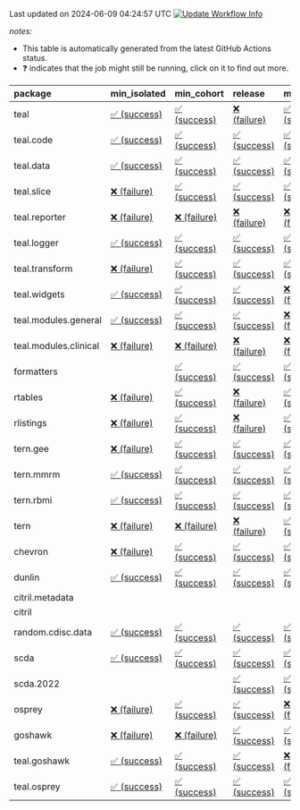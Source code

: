 Last updated on 2024-06-09 04:24:57 UTC [![Update Workflow
Info](https://github.com/averissimo/verdepcheck-status/actions/workflows/update.yaml/badge.svg)](https://github.com/averissimo/verdepcheck-status/actions/workflows/update.yaml)

*notes:*

-   This table is automatically generated from the latest GitHub Actions
    status.
-   ❓ indicates that the job might still be running, click on it to
    find out more.

<table>
<colgroup>
<col style="width: 4%" />
<col style="width: 23%" />
<col style="width: 23%" />
<col style="width: 23%" />
<col style="width: 23%" />
</colgroup>
<thead>
<tr class="header">
<th style="text-align: left;">package</th>
<th style="text-align: left;">min_isolated</th>
<th style="text-align: left;">min_cohort</th>
<th style="text-align: left;">release</th>
<th style="text-align: left;">max</th>
</tr>
</thead>
<tbody>
<tr class="odd">
<td style="text-align: left;">teal</td>
<td
style="text-align: left;"><a href="https://github.com/insightsengineering/teal/actions/runs/9433749232/job/25985031358">✅
(success)</a></td>
<td
style="text-align: left;"><a href="https://github.com/insightsengineering/teal/actions/runs/9433749232/job/25985031155">✅
(success)</a></td>
<td
style="text-align: left;"><a href="https://github.com/insightsengineering/teal/actions/runs/9433749232/job/25985031440">❌
(failure)</a></td>
<td
style="text-align: left;"><a href="https://github.com/insightsengineering/teal/actions/runs/9433749232/job/25985031254">✅
(success)</a></td>
</tr>
<tr class="even">
<td style="text-align: left;">teal.code</td>
<td
style="text-align: left;"><a href="https://github.com/insightsengineering/teal.code/actions/runs/9433750391/job/25985033781">✅
(success)</a></td>
<td
style="text-align: left;"><a href="https://github.com/insightsengineering/teal.code/actions/runs/9433750391/job/25985033735">✅
(success)</a></td>
<td
style="text-align: left;"><a href="https://github.com/insightsengineering/teal.code/actions/runs/9433750391/job/25985033829">✅
(success)</a></td>
<td
style="text-align: left;"><a href="https://github.com/insightsengineering/teal.code/actions/runs/9433750391/job/25985033884">✅
(success)</a></td>
</tr>
<tr class="odd">
<td style="text-align: left;">teal.data</td>
<td
style="text-align: left;"><a href="https://github.com/insightsengineering/teal.data/actions/runs/9433752118/job/25985037456">✅
(success)</a></td>
<td
style="text-align: left;"><a href="https://github.com/insightsengineering/teal.data/actions/runs/9433752118/job/25985037339">✅
(success)</a></td>
<td
style="text-align: left;"><a href="https://github.com/insightsengineering/teal.data/actions/runs/9433752118/job/25985037597">✅
(success)</a></td>
<td
style="text-align: left;"><a href="https://github.com/insightsengineering/teal.data/actions/runs/9433752118/job/25985037227">✅
(success)</a></td>
</tr>
<tr class="even">
<td style="text-align: left;">teal.slice</td>
<td
style="text-align: left;"><a href="https://github.com/insightsengineering/teal.slice/actions/runs/9433756731/job/25985047102">❌
(failure)</a></td>
<td
style="text-align: left;"><a href="https://github.com/insightsengineering/teal.slice/actions/runs/9433756731/job/25985047025">✅
(success)</a></td>
<td
style="text-align: left;"><a href="https://github.com/insightsengineering/teal.slice/actions/runs/9433756731/job/25985047176">✅
(success)</a></td>
<td
style="text-align: left;"><a href="https://github.com/insightsengineering/teal.slice/actions/runs/9433756731/job/25985046940">✅
(success)</a></td>
</tr>
<tr class="odd">
<td style="text-align: left;">teal.reporter</td>
<td
style="text-align: left;"><a href="https://github.com/insightsengineering/teal.reporter/actions/runs/9433754387/job/25985042481">❌
(failure)</a></td>
<td
style="text-align: left;"><a href="https://github.com/insightsengineering/teal.reporter/actions/runs/9433754387/job/25985042570">❌
(failure)</a></td>
<td
style="text-align: left;"><a href="https://github.com/insightsengineering/teal.reporter/actions/runs/9433754387/job/25985042654">❌
(failure)</a></td>
<td
style="text-align: left;"><a href="https://github.com/insightsengineering/teal.reporter/actions/runs/9433754387/job/25985042388">❌
(failure)</a></td>
</tr>
<tr class="even">
<td style="text-align: left;">teal.logger</td>
<td
style="text-align: left;"><a href="https://github.com/insightsengineering/teal.logger/actions/runs/9433751006/job/25985035675">✅
(success)</a></td>
<td
style="text-align: left;"><a href="https://github.com/insightsengineering/teal.logger/actions/runs/9433751006/job/25985035504">✅
(success)</a></td>
<td
style="text-align: left;"><a href="https://github.com/insightsengineering/teal.logger/actions/runs/9433751006/job/25985035759">✅
(success)</a></td>
<td
style="text-align: left;"><a href="https://github.com/insightsengineering/teal.logger/actions/runs/9433751006/job/25985035596">✅
(success)</a></td>
</tr>
<tr class="odd">
<td style="text-align: left;">teal.transform</td>
<td
style="text-align: left;"><a href="https://github.com/insightsengineering/teal.transform/actions/runs/9433755305/job/25985044201">❌
(failure)</a></td>
<td
style="text-align: left;"><a href="https://github.com/insightsengineering/teal.transform/actions/runs/9433755305/job/25985044293">✅
(success)</a></td>
<td
style="text-align: left;"><a href="https://github.com/insightsengineering/teal.transform/actions/runs/9433755305/job/25985044331">✅
(success)</a></td>
<td
style="text-align: left;"><a href="https://github.com/insightsengineering/teal.transform/actions/runs/9433755305/job/25985044245">✅
(success)</a></td>
</tr>
<tr class="even">
<td style="text-align: left;">teal.widgets</td>
<td
style="text-align: left;"><a href="https://github.com/insightsengineering/teal.widgets/actions/runs/9433765731/job/25985065686">✅
(success)</a></td>
<td
style="text-align: left;"><a href="https://github.com/insightsengineering/teal.widgets/actions/runs/9433765731/job/25985065598">✅
(success)</a></td>
<td
style="text-align: left;"><a href="https://github.com/insightsengineering/teal.widgets/actions/runs/9433765731/job/25985065759">✅
(success)</a></td>
<td
style="text-align: left;"><a href="https://github.com/insightsengineering/teal.widgets/actions/runs/9433765731/job/25985065505">❌
(failure)</a></td>
</tr>
<tr class="odd">
<td style="text-align: left;">teal.modules.general</td>
<td
style="text-align: left;"><a href="https://github.com/insightsengineering/teal.modules.general/actions/runs/9433749867/job/25985032314">✅
(success)</a></td>
<td
style="text-align: left;"><a href="https://github.com/insightsengineering/teal.modules.general/actions/runs/9433749867/job/25985032163">✅
(success)</a></td>
<td
style="text-align: left;"><a href="https://github.com/insightsengineering/teal.modules.general/actions/runs/9433749867/job/25985032386">✅
(success)</a></td>
<td
style="text-align: left;"><a href="https://github.com/insightsengineering/teal.modules.general/actions/runs/9433749867/job/25985032236">❌
(failure)</a></td>
</tr>
<tr class="even">
<td style="text-align: left;">teal.modules.clinical</td>
<td
style="text-align: left;"><a href="https://github.com/insightsengineering/teal.modules.clinical/actions/runs/9433761182/job/25985056458">❌
(failure)</a></td>
<td
style="text-align: left;"><a href="https://github.com/insightsengineering/teal.modules.clinical/actions/runs/9433761182/job/25985056368">❌
(failure)</a></td>
<td
style="text-align: left;"><a href="https://github.com/insightsengineering/teal.modules.clinical/actions/runs/9433761182/job/25985056553">❌
(failure)</a></td>
<td
style="text-align: left;"><a href="https://github.com/insightsengineering/teal.modules.clinical/actions/runs/9433761182/job/25985056258">❌
(failure)</a></td>
</tr>
<tr class="odd">
<td style="text-align: left;">formatters</td>
<td style="text-align: left;"></td>
<td
style="text-align: left;"><a href="https://github.com/insightsengineering/formatters/actions/runs/9433758429/job/25985050706">✅
(success)</a></td>
<td
style="text-align: left;"><a href="https://github.com/insightsengineering/formatters/actions/runs/9433758429/job/25985050823">✅
(success)</a></td>
<td
style="text-align: left;"><a href="https://github.com/insightsengineering/formatters/actions/runs/9433758429/job/25985050759">✅
(success)</a></td>
</tr>
<tr class="even">
<td style="text-align: left;">rtables</td>
<td
style="text-align: left;"><a href="https://github.com/insightsengineering/rtables/actions/runs/9433749067/job/25985031157">❌
(failure)</a></td>
<td
style="text-align: left;"><a href="https://github.com/insightsengineering/rtables/actions/runs/9433749067/job/25985031058">✅
(success)</a></td>
<td
style="text-align: left;"><a href="https://github.com/insightsengineering/rtables/actions/runs/9433749067/job/25985031245">❌
(failure)</a></td>
<td
style="text-align: left;"><a href="https://github.com/insightsengineering/rtables/actions/runs/9433749067/job/25985030916">✅
(success)</a></td>
</tr>
<tr class="odd">
<td style="text-align: left;">rlistings</td>
<td
style="text-align: left;"><a href="https://github.com/insightsengineering/rlistings/actions/runs/9433753631/job/25985041248">❌
(failure)</a></td>
<td
style="text-align: left;"><a href="https://github.com/insightsengineering/rlistings/actions/runs/9433753631/job/25985041157">✅
(success)</a></td>
<td
style="text-align: left;"><a href="https://github.com/insightsengineering/rlistings/actions/runs/9433753631/job/25985041351">❌
(failure)</a></td>
<td
style="text-align: left;"><a href="https://github.com/insightsengineering/rlistings/actions/runs/9433753631/job/25985041085">✅
(success)</a></td>
</tr>
<tr class="even">
<td style="text-align: left;">tern.gee</td>
<td
style="text-align: left;"><a href="https://github.com/insightsengineering/tern.gee/actions/runs/9433759774/job/25985052812">❌
(failure)</a></td>
<td
style="text-align: left;"><a href="https://github.com/insightsengineering/tern.gee/actions/runs/9433759774/job/25985052878">✅
(success)</a></td>
<td
style="text-align: left;"><a href="https://github.com/insightsengineering/tern.gee/actions/runs/9433759774/job/25985052938">✅
(success)</a></td>
<td
style="text-align: left;"><a href="https://github.com/insightsengineering/tern.gee/actions/runs/9433759774/job/25985052986">✅
(success)</a></td>
</tr>
<tr class="odd">
<td style="text-align: left;">tern.mmrm</td>
<td
style="text-align: left;"><a href="https://github.com/insightsengineering/tern.mmrm/actions/runs/9433766128/job/25985066388">✅
(success)</a></td>
<td
style="text-align: left;"><a href="https://github.com/insightsengineering/tern.mmrm/actions/runs/9433766128/job/25985066274">✅
(success)</a></td>
<td
style="text-align: left;"><a href="https://github.com/insightsengineering/tern.mmrm/actions/runs/9433766128/job/25985066477">✅
(success)</a></td>
<td
style="text-align: left;"><a href="https://github.com/insightsengineering/tern.mmrm/actions/runs/9433766128/job/25985066182">✅
(success)</a></td>
</tr>
<tr class="even">
<td style="text-align: left;">tern.rbmi</td>
<td
style="text-align: left;"><a href="https://github.com/insightsengineering/tern.rbmi/actions/runs/9433758447/job/25985050744">✅
(success)</a></td>
<td
style="text-align: left;"><a href="https://github.com/insightsengineering/tern.rbmi/actions/runs/9433758447/job/25985050678">✅
(success)</a></td>
<td
style="text-align: left;"><a href="https://github.com/insightsengineering/tern.rbmi/actions/runs/9433758447/job/25985050798">✅
(success)</a></td>
<td
style="text-align: left;"><a href="https://github.com/insightsengineering/tern.rbmi/actions/runs/9433758447/job/25985050623">✅
(success)</a></td>
</tr>
<tr class="odd">
<td style="text-align: left;">tern</td>
<td
style="text-align: left;"><a href="https://github.com/insightsengineering/tern/actions/runs/9433754084/job/25985041876">❌
(failure)</a></td>
<td
style="text-align: left;"><a href="https://github.com/insightsengineering/tern/actions/runs/9433754084/job/25985042050">❌
(failure)</a></td>
<td
style="text-align: left;"><a href="https://github.com/insightsengineering/tern/actions/runs/9433754084/job/25985042134">❌
(failure)</a></td>
<td
style="text-align: left;"><a href="https://github.com/insightsengineering/tern/actions/runs/9433754084/job/25985041959">✅
(success)</a></td>
</tr>
<tr class="even">
<td style="text-align: left;">chevron</td>
<td
style="text-align: left;"><a href="https://github.com/insightsengineering/chevron/actions/runs/9433766105/job/25985066126">❌
(failure)</a></td>
<td
style="text-align: left;"><a href="https://github.com/insightsengineering/chevron/actions/runs/9433766105/job/25985066258">✅
(success)</a></td>
<td
style="text-align: left;"><a href="https://github.com/insightsengineering/chevron/actions/runs/9433766105/job/25985066194">✅
(success)</a></td>
<td
style="text-align: left;"><a href="https://github.com/insightsengineering/chevron/actions/runs/9433766105/job/25985066339">✅
(success)</a></td>
</tr>
<tr class="odd">
<td style="text-align: left;">dunlin</td>
<td
style="text-align: left;"><a href="https://github.com/insightsengineering/dunlin/actions/runs/9433752971/job/25985038821">✅
(success)</a></td>
<td
style="text-align: left;"><a href="https://github.com/insightsengineering/dunlin/actions/runs/9433752971/job/25985038763">✅
(success)</a></td>
<td
style="text-align: left;"><a href="https://github.com/insightsengineering/dunlin/actions/runs/9433752971/job/25985038891">✅
(success)</a></td>
<td
style="text-align: left;"><a href="https://github.com/insightsengineering/dunlin/actions/runs/9433752971/job/25985038938">✅
(success)</a></td>
</tr>
<tr class="even">
<td style="text-align: left;">citril.metadata</td>
<td style="text-align: left;"></td>
<td style="text-align: left;"></td>
<td style="text-align: left;"></td>
<td style="text-align: left;"></td>
</tr>
<tr class="odd">
<td style="text-align: left;">citril</td>
<td style="text-align: left;"></td>
<td style="text-align: left;"></td>
<td style="text-align: left;"></td>
<td style="text-align: left;"></td>
</tr>
<tr class="even">
<td style="text-align: left;">random.cdisc.data</td>
<td
style="text-align: left;"><a href="https://github.com/insightsengineering/random.cdisc.data/actions/runs/9433757525/job/25985048395">✅
(success)</a></td>
<td
style="text-align: left;"><a href="https://github.com/insightsengineering/random.cdisc.data/actions/runs/9433757525/job/25985048339">✅
(success)</a></td>
<td
style="text-align: left;"><a href="https://github.com/insightsengineering/random.cdisc.data/actions/runs/9433757525/job/25985048439">✅
(success)</a></td>
<td
style="text-align: left;"><a href="https://github.com/insightsengineering/random.cdisc.data/actions/runs/9433757525/job/25985048282">✅
(success)</a></td>
</tr>
<tr class="odd">
<td style="text-align: left;">scda</td>
<td
style="text-align: left;"><a href="https://github.com/insightsengineering/scda/actions/runs/9433753793/job/25985041500">✅
(success)</a></td>
<td
style="text-align: left;"><a href="https://github.com/insightsengineering/scda/actions/runs/9433753793/job/25985041345">✅
(success)</a></td>
<td
style="text-align: left;"><a href="https://github.com/insightsengineering/scda/actions/runs/9433753793/job/25985041576">✅
(success)</a></td>
<td
style="text-align: left;"><a href="https://github.com/insightsengineering/scda/actions/runs/9433753793/job/25985041431">✅
(success)</a></td>
</tr>
<tr class="even">
<td style="text-align: left;">scda.2022</td>
<td style="text-align: left;"></td>
<td style="text-align: left;"></td>
<td
style="text-align: left;"><a href="https://github.com/insightsengineering/scda.2022/actions/runs/9433758183/job/25985050011">✅
(success)</a></td>
<td
style="text-align: left;"><a href="https://github.com/insightsengineering/scda.2022/actions/runs/9433758183/job/25985049959">✅
(success)</a></td>
</tr>
<tr class="odd">
<td style="text-align: left;">osprey</td>
<td
style="text-align: left;"><a href="https://github.com/insightsengineering/osprey/actions/runs/9433763397/job/25985060870">❌
(failure)</a></td>
<td
style="text-align: left;"><a href="https://github.com/insightsengineering/osprey/actions/runs/9433763397/job/25985060793">✅
(success)</a></td>
<td
style="text-align: left;"><a href="https://github.com/insightsengineering/osprey/actions/runs/9433763397/job/25985060988">✅
(success)</a></td>
<td
style="text-align: left;"><a href="https://github.com/insightsengineering/osprey/actions/runs/9433763397/job/25985060929">❌
(failure)</a></td>
</tr>
<tr class="even">
<td style="text-align: left;">goshawk</td>
<td
style="text-align: left;"><a href="https://github.com/insightsengineering/goshawk/actions/runs/9433758443/job/25985050869">❌
(failure)</a></td>
<td
style="text-align: left;"><a href="https://github.com/insightsengineering/goshawk/actions/runs/9433758443/job/25985050721">❌
(failure)</a></td>
<td
style="text-align: left;"><a href="https://github.com/insightsengineering/goshawk/actions/runs/9433758443/job/25985050943">✅
(success)</a></td>
<td
style="text-align: left;"><a href="https://github.com/insightsengineering/goshawk/actions/runs/9433758443/job/25985050796">✅
(success)</a></td>
</tr>
<tr class="odd">
<td style="text-align: left;">teal.goshawk</td>
<td
style="text-align: left;"><a href="https://github.com/insightsengineering/teal.goshawk/actions/runs/9433757474/job/25985048271">✅
(success)</a></td>
<td
style="text-align: left;"><a href="https://github.com/insightsengineering/teal.goshawk/actions/runs/9433757474/job/25985048200">✅
(success)</a></td>
<td
style="text-align: left;"><a href="https://github.com/insightsengineering/teal.goshawk/actions/runs/9433757474/job/25985048329">✅
(success)</a></td>
<td
style="text-align: left;"><a href="https://github.com/insightsengineering/teal.goshawk/actions/runs/9433757474/job/25985048128">❌
(failure)</a></td>
</tr>
<tr class="even">
<td style="text-align: left;">teal.osprey</td>
<td
style="text-align: left;"><a href="https://github.com/insightsengineering/teal.osprey/actions/runs/9433761685/job/25985056945">✅
(success)</a></td>
<td
style="text-align: left;"><a href="https://github.com/insightsengineering/teal.osprey/actions/runs/9433761685/job/25985056887">✅
(success)</a></td>
<td
style="text-align: left;"><a href="https://github.com/insightsengineering/teal.osprey/actions/runs/9433761685/job/25985057028">✅
(success)</a></td>
<td
style="text-align: left;"><a href="https://github.com/insightsengineering/teal.osprey/actions/runs/9433761685/job/25985056832">✅
(success)</a></td>
</tr>
</tbody>
</table>
